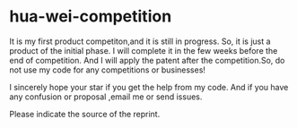 # hua-wei-competition
It is my first product competiton,and it is still in progress. So, it is just a product of the initial phase. I will complete it in the few weeks before the end of competition. And I will apply the patent after the competition.So, do not use my code for any competitions or businesses! 

I sincerely hope your star if you get the help from my code. And if you have any confusion or proposal ,email me or send issues.

Please indicate the source of the reprint.
